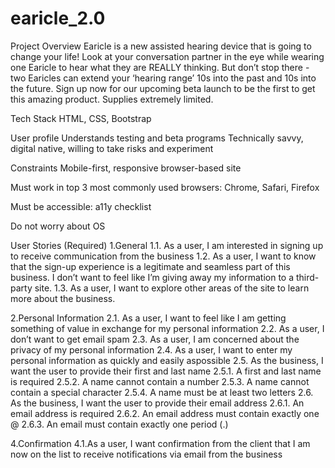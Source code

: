 # earicle_2.0

Project Overview Earicle is a new assisted hearing device that is going to change your life! Look at your conversation partner in the eye while wearing one Earicle to hear what they are REALLY thinking. But don’t stop there - two Earicles can extend your ‘hearing range’ 10s into the past and 10s into the future. Sign up now for our upcoming beta launch to be the first to get this amazing product. Supplies extremely limited.

Tech Stack
HTML, CSS, Bootstrap

User profile
Understands testing and beta programs
Technically savvy, digital native, willing to take risks and experiment

Constraints
Mobile-first, responsive browser-based site

Must work in top 3 most commonly used browsers: Chrome, Safari, Firefox

Must be accessible: ​a11y checklist

Do not worry about OS

User Stories (Required)
1.General
1.1. As a user, I am interested in signing up to receive communication from the business 
1.2. As a user, I want to know that the sign-up experience is a legitimate and seamless part of this business. I don’t want to feel like I’m giving away my information to a third-party site. 
1.3. As a user, I want to explore other areas of the site to learn more about the business.

2.Personal Information
2.1. As a user, I want to feel like I am getting something of value in exchange for my personal information 
2.2. As a user, I don’t want to get email spam 
2.3. As a user, I am concerned about the privacy of my personal information 
2.4. As a user, I want to enter my personal information as quickly and easily aspossible 
2.5. As the business, I want the user to provide their first and last name 
2.5.1. A first and last name is required 
2.5.2. A name cannot contain a number 
2.5.3. A name cannot contain a special character 
2.5.4. A name must be at least two letters 
2.6. As the business, I want the user to provide their email address 
2.6.1. An email address is required 
2.6.2. An email address must contain exactly one @
2.6.3. An email must contain exactly one period (.)

4.Confirmation
4.1.As a user, I want confirmation from the client that I am now on the list to receive notifications via email from the business

